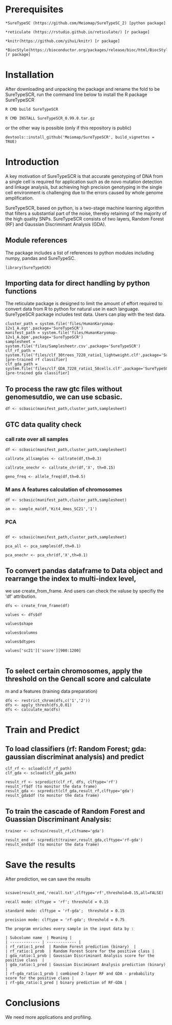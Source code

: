 # Prerequisites
```
*SureTypeSC (https://github.com/Meiomap/SureTypeSC_2) [python package]

*reticulate (https://rstudio.github.io/reticulate/) [r package]

*knitr(https://github.com/yihui/knitr) [r package]

*BiocStyle(https://bioconductor.org/packages/release/bioc/html/BiocStyle.html) [r package]
```

# Installation

After downloading and unpacking the package and rename the fold to be SureTypeSCR, run the command line below to install the R package SureTypeSCR

```
R CMD build SureTypeSCR

R CMD INSTALL SureTypeSCR_0.99.0.tar.gz
```

or the other way is possible (only if this repository is public)
```
devtools::install_github('Meiomap/SureTypeSCR', build_vignettes = TRUE)
```


# Introduction

A key motivation of SureTypeSCR is that accurate genotyping of DNA from a single cell is required for application such as de novo mutation detection and linkage analysis, but achieving high precision genotyping in the single cell environment is challenging due to the errors caused by whole genome amplification.

SureTypeSCR, based on python, is a two-stage machine learning algorithm that filters a substantial part of the noise, thereby retaining of the majority of
the high quality SNPs. SureTypeSCR consists of two layers, Random Forest (RF) and Gaussian Discriminant Analysis (GDA).



## Module references

The package includes a list of references to python
modules including numpy, pandas and SureTypeSC.

```{r loadup}
library(SureTypeSCR)
```



## Importing data for direct handling by python functions

The reticulate package is designed to limit the amount
of effort required to convert data from R to python
for natural use in each language. SureTypeSCR package includes test data. Users can play with the test data.

```{r doimp}
cluster_path = system.file('files/HumanKaryomap-12v1_A.egt',package='SureTypeSCR')
manifest_path = system.file('files/HumanKaryomap-12v1_A.bpm',package='SureTypeSCR')
samplesheet = system.file('files/Samplesheetr.csv',package='SureTypeSCR')
clf_rf_path = system.file('files/clf_30trees_7228_ratio1_lightweight.clf',package='SureTypeSCR') [pre-trained rf classifier]
clf_gda_path = system.file('files/clf_GDA_7228_ratio1_58cells.clf',package='SureTypeSCR') [pre-trained gda classifier]
```

## To process the raw gtc files without genomesutdio, we can use scbasic.

```{r dota}
df <- scbasic(manifest_path,cluster_path,samplesheet)
```

## GTC data quality check
### call rate over all samples

```{r call}
df <- scbasic(manifest_path,cluster_path,samplesheet)

callrate_allsamples <- callrate(df,th=0.3)

callrate_onechr <- callrate_chr(df,'X', th=0.15)

geno_freq <- allele_freq(df,th=0.5)

```

### M ans A features calculation of chromosomes

```{r locus}
df <- scbasic(manifest_path,cluster_path,samplesheet)

am <- sample_ma(df,'Kit4_4mos_SC21','1')

```



### PCA

```{r PCA}

df <- scbasic(manifest_path,cluster_path,samplesheet)

pca_all <- pca_samples(df,th=0.1)

pca_onechr <- pca_chr(df,'X',th=0.1)
```


## To convert pandas dataframe to Data object and rearrange the index to multi-index level,
we use create_from_frame. And users can check the valuse by specifiy the 'df' attribution.
```{r dotinde}
dfs <- create_from_frame(df)

values <- dfs$df

values$shape

values$columns

values$dtypes

values['sc21']['score'][900:1200]


```

## To select certain chromosomes, apply the threshold on the Gencall score and calculate
m and a features (training data preparation)

```{r dotx}
dfs <- restrict_chrom(dfs,c('1','2'))
dfs <- apply_thresh(dfs,0.01)
dfs <- calculate_ma(dfs) 

```

# Train and Predict

## To load classifiers (rf: Random Forest; gda: gaussian discriminat analysis) and predict

```{r dorpart}
clf_rf <- scload(clf_rf_path)
clf_gda <- scload(clf_gda_path)

result_rf <- scpredict(clf_rf, dfs, clftype='rf')
result_rf$df (to monitor the data frame)
result_gda <- scpredict(clf_gda,result_rf,clftype='gda')
result_gda$df (to monitor the data frame)
```

## To train the cascade of Random Forest and Guassian Discriminant Analysis:

```{r dopt}
trainer <- scTrain(result_rf,clfname='gda')

result_end <- scpredict(trainer,result_gda,clftype='rf-gda') 
result_end$df (to monitor the data frame)

```


# Save the results

After prediction, we can save the results

```{r doincr}

scsave(result_end,'recall.txt',clftype='rf',threshold=0.15,all=FALSE)

recall mode: clftype = 'rf'; threshold = 0.15

standard mode: clftype = 'rf-gda';  threshold = 0.15

precision mode: clftype = 'rf-gda'; threshold = 0.75

```

```
The program enriches every sample in the input data by :

| Subcolumn name  | Meaning |
| ------------- | ------------- |
| rf_ratio:1_pred  | Random Forest prediction (binary)  |
| rf_ratio:1_prob  | Random Forest Score for the positive class |
| gda_ratio:1_prob | Gaussian Discriminant Analysis score for the positive class  | 
| gda_ratio:1_pred | Gaussian Disciminant Analysis prediction (binary) | 
| rf-gda_ratio:1_prob | combined 2-layer RF and GDA - probability score for the positive class | 
| rf-gda_ratio:1_pred | binary prediction of RF-GDA | 
```



# Conclusions

We need more applications and profiling.
